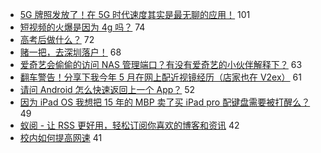 - [5G 牌照发放了！在 5G 时代速度其实是最无聊的应用！](https://www.v2ex.com/t/571919) 101
- [短视频的火爆是因为 4g 吗？](https://www.v2ex.com/t/571906) 74
- [高考后做什么？](https://www.v2ex.com/t/572006) 72
- [赌一把，去深圳落户！](https://www.v2ex.com/t/571908) 68
- [爱奇艺会偷偷的访问 NAS 管理端口？有没有爱奇艺的小伙伴解释下？](https://www.v2ex.com/t/571886) 63
- [翻车警告！分享下我今年 5 月在网上配近视镜经历（店家也在 V2ex）](https://www.v2ex.com/t/571942) 61
- [请问 Android 怎么快速返回上一个 App？](https://www.v2ex.com/t/571920) 52
- [因为 iPad OS 我想把 15 年的 MBP 卖了买 iPad pro 配键盘需要被打醒么？](https://www.v2ex.com/t/571916) 49
- [蚁阅 - 让 RSS 更好用，轻松订阅你喜欢的博客和资讯](https://www.v2ex.com/t/571986) 42
- [校内如何提高网速](https://www.v2ex.com/t/571915) 41